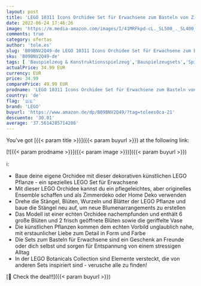 ```yaml
---
layout: post
title: 'LEGO 10311 Icons Orchidee Set für Erwachsene zum Basteln von Zimmerdeko mit künstlichen Pflanzen  Botanical Collection Home Deko'
date: 2022-06-24 17:46:26
image: 'https://m.media-amazon.com/images/I/41MRFkpd-cL._SL500_._SL400_.jpg'
comments: true
category: ofertas
author: 'tole.es'
slug: 'B09BNV2Q49-de LEGO 10311 Icons Orchidee Set für Erwachsene zum Basteln...'
sku: 'B09BNV2Q49-de'
tags: [ 'Bauspielzeug & Konstruktionsspielzeug','Bauspielzeugsets','Spielzeug','lego','🇩🇪', ]
actualPrice: 34.99 EUR
currency: EUR
price: 34.99
comparePrice: 49.99 EUR
prodname: 'LEGO 10311 Icons Orchidee Set für Erwachsene zum Basteln von Zimmerdeko mit künstlichen Pflanzen  Botanical Collection Home Deko'
country: 'de'
flag: '🇩🇪'
brand: 'LEGO'
buyurl: 'https://www.amazon.de/dp/B09BNV2Q49/?tag=tolees0ca-21'
descuento: '30.01'
average: '37.5614285714286'
---
```


You've got [{{< param title >}}]({{< param buyurl >}}) at the following link:

[![{{< param prodname >}}]({{< param image >}})]({{< param buyurl >}})

ℹ️:

- Baue deine eigene Orchidee mit dieser dekorativen künstlichen LEGO Pflanze - ein spezielles LEGO Set für Erwachsene
- Mit dieser LEGO Orchidee kannst du ein pflegeleichtes, aber originelles Ensemble schaffen und als Zimmerdeko oder Home Deko verwenden
- Drehe die Stängel, Blüten, Wurzeln und Blätter der LEGO Pflanze und baue die Stängel neu auf, um neue Blumenarrangements zu erstellen
- Das Modell ist einer echten Orchidee nachempfunden und enthält 6 große Blüten und 2 frisch geöffnete Blüten sowie die geriffelte Vase
- Die künstlichen Pflanzen kommen dem echten Vorbild unglaublich nahe, mit erstaunlicher Liebe zum Detail in Form und Farbe
- Die Sets zum Basteln für Erwachsene sind ein Geschenk an Freunde oder dich selbst und sorgen für Entspannung von einem stressigen Alltag
- In der LEGO Botanicals Collection sind Elemente versteckt, die von anderen Sets inspiriert sind - verusche alle zu finden!

[🛒 Check the deal!!]({{< param buyurl >}})
